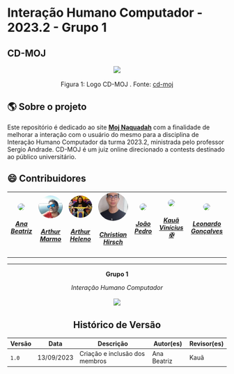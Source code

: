 # Interação Humano Computador - 2023.2 - Grupo 1 

## CD-MOJ

<div align="center">
    <img src="https://cd-moj.github.io/cd-moj.docs/assets/images/logo.png" style="width:30vw"/>
    <p> Figura 1: Logo CD-MOJ . Fonte: <a href="https://moj.naquadah.com.br/cgi-bin/index.sh">cd-moj</a></p> 
</div>

<!-- ABOUT THE PROJECT -->
## :earth_americas: Sobre o projeto
   Este repositório é dedicado ao site [**Moj Naquadah**](https://moj.naquadah.com.br/cgi-bin/index.sh) com a finalidade de melhorar a interação com o usuário do mesmo para a disciplina de Interação Humano Computador da turma 2023.2, ministrada pelo professor Sergio Andrade. CD-MOJ é um juiz online direcionado a contests destinado ao público universitário.

## :smile: Contribuidores

<center>
<table style="margin-left: auto; margin-right: auto;">
    <tr>
        <td align="center">
            <a href="https://github.com/ananorberto">
                <img style="border-radius: 50%;" src="https://github.com/ananorberto.png" width="150px;"/>
                <h5 class="text-center">Ana Beatriz</h5>
            </a>
        </td>
        <td align="center">
            <a href="https://github.com/artmarmocathala">
                <img style="border-radius: 50%;" src="assets/arthur_marmo_q%20n%20tem%20foto%20no%20github.png" width="150px;"/>
                <h5 class="text-center">Arthur Marmo</h5>
            </a>
        </td>
        <td align="center">
            <a href="https://github.com/arthur-heleno">
                <img style="border-radius: 50%;" src="assets/arthur_heleno_q%20n%20tem%20foto%20no%20github.png" width="150px;"/>
                <h5 class="text-center">Arthur Heleno</h5>
            </a>
        </td>
        <td align="center">
            <a href="https://github.com/crstyhs">
                <img style="border-radius: 50%;" src="assets/christian_q_n_tem_foto_no_github.png" width="150px;"/>
                <h5 class="text-center">Christian Hirsch</h5>
            </a>
        </td>
        <td align="center">
            <a href="https://github.com/bot-do-jao">
                <img style="border-radius: 50%;" src="https://github.com/bot-do-jao.png" width="150px;"/>
                <h5 class="text-center">João Pedro</h5>
            </a>
        </td>
        <td align="center">
            <a href="https://github.com/kaua-pt">
                <img style="border-radius: 50%;" src="https://github.com/kaua-pt.png" width="150px;"/>
                <h5 class="text-center">Kauã Vinícius ✠ </h5>
            </a>
        </td>
        <td align="center">
            <a href="https://github.com/leonardogonmac">
                <img style="border-radius: 50%;" src="https://github.com/leonardogonmac.png" width="150px;"/>
                <h5 class="text-center">Leonardo Gonçalves</h5>
            </a>
        </td>
</table>
    
<hr/>
<p align="center"><b>Grupo 1</b></p>
<p align="center"><i>Interação Humano Computador</i><br /><br />
<a href="https://fga.unb.br" target="_blank"><img width="230"src="https://4.bp.blogspot.com/-0aa6fAFnSnA/VzICtBQgciI/AAAAAAAARn4/SxVsQPFNeE0fxkCPVgMWbhd5qIEAYCMbwCLcB/s1600/unb-gama.png"></a>
</p>

## Histórico de Versão

| Versão | Data       | Descrição                      | Autor(es)   | Revisor(es) |
| ------ | ---------- | ------------------------------ | ----------- | ----------- |
| `1.0`  | 13/09/2023 | Criação e inclusão dos membros | Ana Beatriz | Kauã        |

